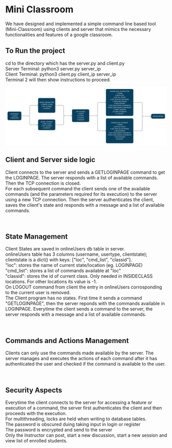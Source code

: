 # Mini Classroom

We have designed and implemented a simple command line based tool (Mini-Classroom) using clients and server that mimics the necessary functionalities and features of a google classroom. <br>

## To Run the project
cd to the directory which has the server.py and client.py <br>
Server Terminal: python3 server.py server_ip <br>
Client Terminal: python3 client.py client_ip server_ip <br>
Terminal 2 will then show instructions to proceed.

![Client States](MiniClassStates.png)

## Client and Server side logic
Client connects to the server and sends a GETLOGINPAGE command to get the LOGINPAGE. The server responds with a list of available commands. Then the TCP connection is closed.
<br>
For each subsequent command the client sends one of the available commands (and the parameters required for its execution) to the server using a new TCP connection. Then the server authenticates the client, saves the client's state and responds with a message and a list of available commands.

<br>


## State Management
Client States are saved in onlineUsers db table in server.
<br>
onlineUsers table has 3 columns (username, usertype, clientstate); clientstate is a dict() with keys: ["loc", "cmd_list", "classid"].<br>
"loc": stores the name of current state/location (eg. LOGINPAGE)<br>
"cmd_list": stores a list of commands available at "loc"<br>
"classid": stores the id of current class. Only needed in INSIDECLASS locations. For other locations its value is -1.<br>
On LOGOUT command from client the entry in onlineUsers corrosponding to the current user is removed.
<br>
The Client program has no states. First time it sends a command "GETLOGINPAGE", then the server reponds with the commands available in LOGINPAGE. Everytime the client sends a command to the server, the server responds with a message and a list of available commands.

<br>

## Commands and Actions Management
Clients can only use the commands made available by the server. The server manages and executes the actions of each command after it has authenticated the user and checked if the command is available to the user.

<br>

## Security Aspects
Everytime the client connects to the server for accessing a feature or execution of a command, the server first authenticates the client and then proceeds with the execution.<br>
For multithreading, locks are held when writing to database tables.<br>
The password is obscured duing taking input in login or register<br>
The password is encrypted and send to the server<br>
Only the Instructor can post, start a new discussion, start a new session and view list of enrolled students.
